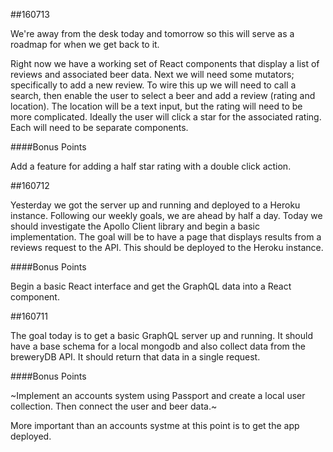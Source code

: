##160713

We're away from the desk today and tomorrow so this will serve as a roadmap for when we get back to it.

Right now we have a working set of React components that display a list of reviews and associated beer data. Next we will need some mutators; specifically to add a new review. To wire this up we will need to call a search, then enable the user to select a beer and add a review (rating and location). The location will be a text input, but the rating will need to be more complicated. Ideally the user will click a star for the associated rating. Each will need to be separate components.

####Bonus Points

Add a feature for adding a half star rating with a double click action.


##160712

Yesterday we got the server up and running and deployed to a Heroku instance. Following our weekly goals, we are ahead by half a day. Today we should investigate the Apollo Client library and begin a basic implementation. The goal will be to have a page that displays results from a reviews request to the API. This should be deployed to the Heroku instance.

####Bonus Points

Begin a basic React interface and get the GraphQL data into a React component.

##160711

The goal today is to get a basic GraphQL server up and running. It should have a base schema for a local mongodb and also collect data from the breweryDB API. It should return that data in a single request.

####Bonus Points

~Implement an accounts system using Passport and create a local user collection. Then connect the user and beer data.~

More important than an accounts systme at this point is to get the app deployed.
